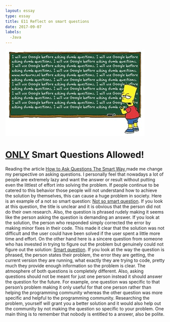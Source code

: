 ```yaml
---
layout: essay
type: essay
title: E11 Reflect on smart questions
date: 2017-09-07
labels:
  -Java
---
```


<img class="ui medium right floated rounded image" src="../images/smartquestions.jpg">

<H1><u>ONLY</u> Smart Questions Allowed!</H1>


Reading the article <a href = "http://www.catb.org/esr/faqs/smart-questions.html">How to Ask Questions The Smart Way </a> made me change my perspective on asking questions. I personally feel that nowadays a lot of people are extremely lazy and want the answer or result without putting even the littlest of effort into solving the problem. If people continue to be catered to this behavior those people will not understand how to achieve the solution by themselves, this can cause a huge problem in society. Here is an example of a not so smart question: <a href = "https://stackoverflow.com/questions/9864267/loading-image-resource">Not so smart question</a>. If you look at this question, the title is unclear and it is obvious that the person did not do their own research. Also, the question is phrased rudely making it seems like the person asking the question is demanding an answer.
If you look at the solution, the person who responded simply corrected the error by making minor fixes in their code. This made it clear that the solution was not difficult and the user could have been solved if the user spent a little more time and effort. On the other hand here is a sincere question from someone who has invested in trying to figure out the problem but genuinely could not figure out the solution: <a href = "https://stackoverflow.com/questions/37335/how-to-deal-with-java-lang-outofmemoryerror-java-heap-space-error-64mb-heap">Smart question</a>. If you look at the way the question is phrased, the person states their problem, the error they are getting, the current version they are running, what exactly they are trying to code, pretty much they provide enough information so the problem is clear. The atmosphere of both questions is completely different.
Also, asking questions should not be meant for just one person instead it should answer the question for the future. For example, one question was specific to that person’s problem making it only useful for that one person rather than helping the programming community whereas the other question was more specific and helpful to the programming community. Researching the problem, yourself will grant you a better solution and it would also help out the community by not making the question so specific to your problem. One main thing is to remember that nobody is entitled to a answer, also be polite.


